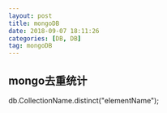 ```yaml
---
layout: post
title: mongoDB
date: 2018-09-07 18:11:26
categories: [DB, DB]
tag: mongoDB
---
```


mongo去重统计
----------
db.CollectionName.distinct("elementName");